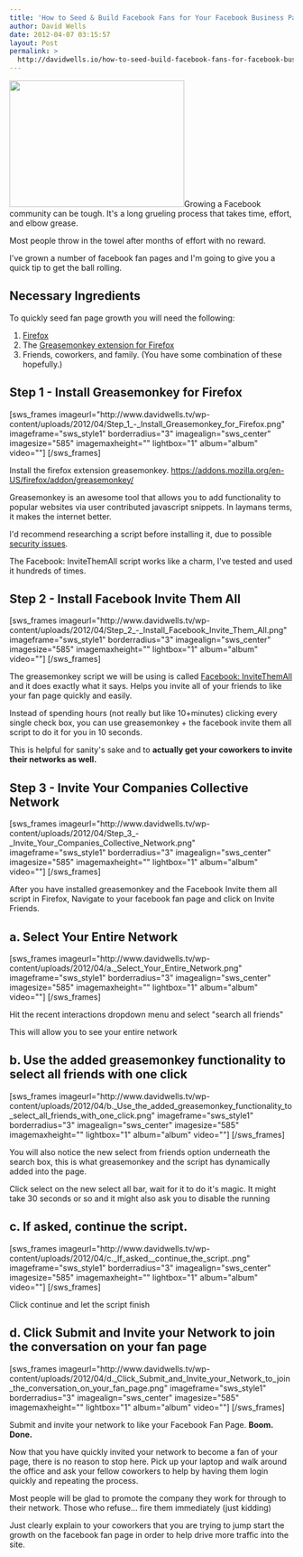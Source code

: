 ```yaml
---
title: 'How to Seed & Build Facebook Fans for Your Facebook Business Page'
author: David Wells
date: 2012-04-07 03:15:57
layout: Post
permalink: >
  http://davidwells.io/how-to-seed-build-facebook-fans-for-facebook-business-pages/
---
```

<a href="http://www.davidwells.tv/wp-content/uploads/2012/04/facebookgrow.png"><img class="size-full wp-image-4268 alignright" title="facebookgrow" src="http://www.davidwells.tv/wp-content/uploads/2012/04/facebookgrow.png" alt="" width="310" height="224" /></a>Growing a Facebook community can be tough. It's a long grueling process that takes time, effort, and elbow grease.
<div class="LessonContent">
<div class="LessonSummary">

Most people throw in the towel after months of effort with no reward.

I've grown a number of facebook fan pages and I'm going to give you a quick tip to get the ball rolling.

</div>
<div class="LessonStep top">
<h2 class="StepTitle">Necessary Ingredients</h2>
To quickly seed fan page growth you will need the following:
<ol>
	<li><a href="http://www.mozilla.org/en-US/firefox/fx/" target="_blank">Firefox</a></li>
	<li>The <a href="https://addons.mozilla.org/en-US/firefox/addon/greasemonkey/" target="_blank">Greasemonkey extension for Firefox</a></li>
	<li>Friends, coworkers, and family. (You have some combination of these hopefully.)</li>
</ol>
</div>
<div class="LessonStep top">
<h2 class="StepTitle">Step 1 - Install Greasemonkey for Firefox</h2>
<div class="StepImage">[sws_frames imageurl="http://www.davidwells.tv/wp-content/uploads/2012/04/Step_1_-_Install_Greasemonkey_for_Firefox.png" imageframe="sws_style1" borderradius="3" imagealign="sws_center" imagesize="585" imagemaxheight="" lightbox="1" album="album" video=""] [/sws_frames]</div>
<div class="StepInstructions">

Install the firefox extension greasemonkey. https://addons.mozilla.org/en-US/firefox/addon/greasemonkey/

Greasemonkey is an awesome tool that allows you to add functionality to popular websites via user contributed javascript snippets. In laymans terms, it makes the internet better.

I'd recommend researching a script before installing it, due to possible <a href="http://www.firefoxfacts.com/2007/07/09/greasemonkey-security-issues/">security issues</a>.

The Facebook: InviteThemAll script works like a charm, I've tested and used it hundreds of times.

</div>
</div>
<div class="LessonStep top">
<h2 class="StepTitle">Step 2 - Install Facebook Invite Them All</h2>
<div class="StepImage">[sws_frames imageurl="http://www.davidwells.tv/wp-content/uploads/2012/04/Step_2_-_Install_Facebook_Invite_Them_All.png" imageframe="sws_style1" borderradius="3" imagealign="sws_center" imagesize="585" imagemaxheight="" lightbox="1" album="album" video=""] [/sws_frames]</div>
<div class="StepInstructions">

The greasemonkey script we will be using is called <a href="http://userscripts.org/scripts/show/89653">Facebook: InviteThemAll</a> and it does exactly what it says. Helps you invite all of your friends to like your fan page quickly and easily.

Instead of spending hours (not really but like 10+minutes) clicking every single check box, you can use greasemonkey + the facebook invite them all script to do it for you in 10 seconds.

This is helpful for sanity's sake and to <strong>actually get your coworkers to invite their networks as well.</strong>

</div>
</div>
<div class="LessonStep top">
<h2 class="StepTitle">Step 3 - Invite Your Companies Collective Network</h2>
<div class="StepImage">[sws_frames imageurl="http://www.davidwells.tv/wp-content/uploads/2012/04/Step_3_-_Invite_Your_Companies_Collective_Network.png" imageframe="sws_style1" borderradius="3" imagealign="sws_center" imagesize="585" imagemaxheight="" lightbox="1" album="album" video=""] [/sws_frames]</div>
<div class="StepInstructions">

After you have installed greasemonkey and the Facebook Invite them all script in Firefox, Navigate to your facebook fan page and click on Invite Friends.

</div>
</div>
<div class="LessonStep top">
<h2 class="StepTitle">a. Select Your Entire Network</h2>
<div class="StepImage">[sws_frames imageurl="http://www.davidwells.tv/wp-content/uploads/2012/04/a._Select_Your_Entire_Network.png" imageframe="sws_style1" borderradius="3" imagealign="sws_center" imagesize="585" imagemaxheight="" lightbox="1" album="album" video=""] [/sws_frames]</div>
<div class="StepInstructions">

Hit the recent interactions dropdown menu and select "search all friends"

This will allow you to see your entire network

</div>
</div>
<div class="LessonStep top">
<h2 class="StepTitle">b. Use the added greasemonkey functionality to select all friends with one click</h2>
<div class="StepImage">[sws_frames imageurl="http://www.davidwells.tv/wp-content/uploads/2012/04/b._Use_the_added_greasemonkey_functionality_to_select_all_friends_with_one_click.png" imageframe="sws_style1" borderradius="3" imagealign="sws_center" imagesize="585" imagemaxheight="" lightbox="1" album="album" video=""] [/sws_frames]</div>
<div class="StepInstructions">

You will also notice the new select from friends option underneath the search box, this is what greasemonkey and the script has dynamically added into the page.

Click select on the new select all bar, wait for it to do it's magic. It might take 30 seconds or so and it might also ask you to disable the running

</div>
</div>
<div class="LessonStep top">
<h2 class="StepTitle">c. If asked, continue the script.</h2>
<div class="StepImage">[sws_frames imageurl="http://www.davidwells.tv/wp-content/uploads/2012/04/c._If_asked__continue_the_script..png" imageframe="sws_style1" borderradius="3" imagealign="sws_center" imagesize="585" imagemaxheight="" lightbox="1" album="album" video=""] [/sws_frames]</div>
<div class="StepInstructions">

Click continue and let the script finish

</div>
</div>
<div class="LessonStep top">
<h2 class="StepTitle">d. Click Submit and Invite your Network to join the conversation on your fan page</h2>
<div class="StepImage">[sws_frames imageurl="http://www.davidwells.tv/wp-content/uploads/2012/04/d._Click_Submit_and_Invite_your_Network_to_join_the_conversation_on_your_fan_page.png" imageframe="sws_style1" borderradius="3" imagealign="sws_center" imagesize="585" imagemaxheight="" lightbox="1" album="album" video=""] [/sws_frames]</div>
<div class="StepInstructions">

Submit and invite your network to like your Facebook Fan Page. <strong>Boom. Done.</strong>

Now that you have quickly invited your network to become a fan of your page, there is no reason to stop here. Pick up your laptop and walk around the office and ask your fellow coworkers to help by having them login quickly and repeating the process.

Most people will be glad to promote the company they work for through to their network. Those who refuse... fire them immediately (just kidding)

Just clearly explain to your coworkers that you are trying to jump start the growth on the facebook fan page in order to help drive more traffic into the site.

</div>
</div>
</div>
